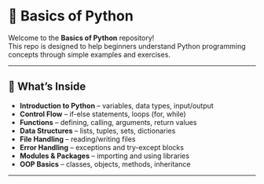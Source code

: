 # 🐍 Basics of Python

Welcome to the **Basics of Python** repository!  
This repo is designed to help beginners understand Python programming concepts through simple examples and exercises.  

---

## 📘 What’s Inside
- **Introduction to Python** – variables, data types, input/output  
- **Control Flow** – if-else statements, loops (for, while)  
- **Functions** – defining, calling, arguments, return values  
- **Data Structures** – lists, tuples, sets, dictionaries  
- **File Handling** – reading/writing files  
- **Error Handling** – exceptions and try-except blocks  
- **Modules & Packages** – importing and using libraries  
- **OOP Basics** – classes, objects, methods, inheritance  

---


